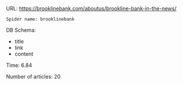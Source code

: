 URL: https://brooklinebank.com/aboutus/brookline-bank-in-the-news/

    Spider name: brooklinebank

DB Schema:
- title
- link
- content

Time: 6.84

Number of articles: 20
